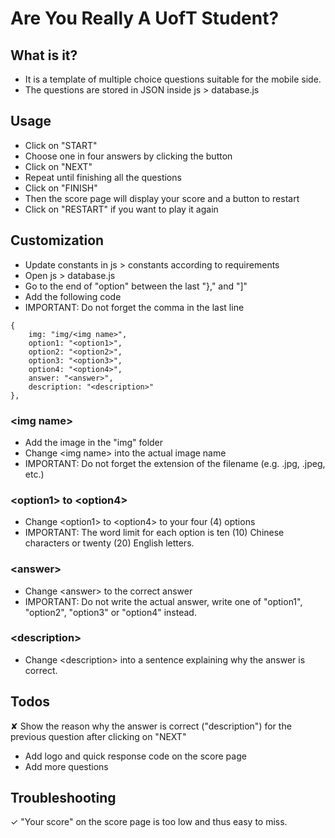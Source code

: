 # Are You Really A UofT Student?

## What is it?
- It is a template of multiple choice questions suitable for the mobile side.
- The questions are stored in JSON inside js &gt; database.js

## Usage
- Click on "START"
- Choose one in four answers by clicking the button
- Click on "NEXT"
- Repeat until finishing all the questions
- Click on "FINISH"
- Then the score page will display your score and a button to restart
- Click on "RESTART" if you want to play it again

## Customization
- Update constants in js &gt; constants according to requirements
- Open js &gt; database.js
- Go to the end of "option" between the last "}," and "]"
- Add the following code
- IMPORTANT: Do not forget the comma in the last line
```
{
    img: "img/<img name>",
    option1: "<option1>",
    option2: "<option2>",
    option3: "<option3>",
    option4: "<option4>",
    answer: "<answer>",
    description: "<description>"
},
```

### &lt;img name&gt;
- Add the image in the "img" folder
- Change &lt;img name&gt; into the actual image name
- IMPORTANT: Do not forget the extension of the filename (e.g. .jpg, .jpeg, etc.)

### &lt;option1&gt; to &lt;option4&gt;
- Change &lt;option1&gt; to &lt;option4&gt; to your four (4) options
- IMPORTANT: The word limit for each option is ten (10) Chinese characters or twenty (20) English letters.

### &lt;answer&gt;
- Change &lt;answer&gt; to the correct answer
- IMPORTANT: Do not write the actual answer, write one of "option1", "option2", "option3" or "option4" instead.

### &lt;description&gt;
- Change &lt;description&gt; into a sentence explaining why the answer is correct.

## Todos
✘ Show the reason why the answer is correct ("description") for the previous question after clicking on "NEXT"
- Add logo and quick response code on the score page
- Add more questions

## Troubleshooting
✓ "Your score" on the score page is too low and thus easy to miss.
